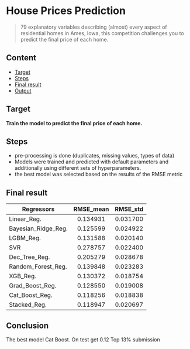 # House Prices Prediction
> 79 explanatory variables describing (almost) every aspect of residential homes in Ames, Iowa, this competition challenges you to predict the final price of each home.

## Content
* [Target](#Target)
* [Steps](#Steps)
* [Final result](#Final-result)
* [Output](#Output)

## Target
**Train the model to predict the final price of each home.**

## Steps
- pre-processing is done (duplicates, missing values, types of data)
- Models were trained and predicted with default parameters and additionally using different sets of hyperparameters.
- the best model was selected based on the results of the RMSE metric

## Final result
| Regressors          | RMSE_mean | RMSE_std |
|---------------------|:---------:|:--------:|
| Linear_Reg.         |  0.134931 | 0.031700 |
| Bayesian_Ridge_Reg. |  0.125599 | 0.024922 |
| LGBM_Reg.           |  0.131588 | 0.020140 |
| SVR                 |  0.278757 | 0.022400 |
| Dec_Tree_Reg.       |  0.205279 | 0.028678 |
| Random_Forest_Reg.  |  0.139848 | 0.023283 |
| XGB_Reg.            |  0.130372 | 0.018754 |
| Grad_Boost_Reg.     |  0.128550 | 0.019008 |
| Cat_Boost_Reg.      |  0.118256 | 0.018838 |
| Stacked_Reg.        |  0.118947 | 0.020697 |

## Conclusion
The best model Cat Boost.
On test get 0.12
Top 13% submission

